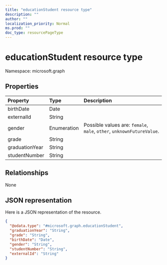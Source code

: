 ```yaml
---
title: "educationStudent resource type"
description: ""
author: ""
localization_priority: Normal
ms.prod: ""
doc_type: resourcePageType
---
```


# educationStudent resource type


Namespace: microsoft.graph



## Properties
|Property|Type|Description|
|:---|:---|:---|
|birthDate|Date||
|externalId|String||
|gender|Enumeration| Possible values are: `female`, `male`, `other`, `unknownFutureValue`.|
|grade|String||
|graduationYear|String||
|studentNumber|String||

## Relationships
None

## JSON representation
Here is a JSON representation of the resource.
<!-- {
  "blockType": "resource",
  "@odata.type": "microsoft.graph.educationStudent"
}
-->
``` json
{
  "@odata.type": "#microsoft.graph.educationStudent",
  "graduationYear": "String",
  "grade": "String",
  "birthDate": "Date",
  "gender": "String",
  "studentNumber": "String",
  "externalId": "String"
}
```

